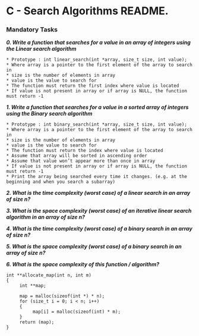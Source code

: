 # C - Search Algorithms README.

### Mandatory Tasks

***0. Write a function that searches for a value in an array of integers using the Linear search algorithm***

	* Prototype : int linear_search(int *array, size_t size, int value);
	* Where array is a pointer to the first element of the array to search in
	* size is the number of elements in array
	* value is the value to search for
	* The function must return the first index where value is located
	* If value is not present in array or if array is NULL, the function must return -1

***1. Write a function that searches for a value in a sorted array of integers using the Binary search algorithm***

	* Prototype : int binary_search(int *array, size_t size, int value);
	* Where array is a pointer to the first element of the array to search in
	* size is the number of elements in array
	* value is the value to search for
	* The function must return the index where value is located
	* Assume that array will be sorted in ascending order
	* Assume that value won’t appear more than once in array
	* If value is not present in array or if array is NULL, the function must return -1
	* Print the array being searched every time it changes. (e.g. at the beginning and when you search a subarray)

***2. What is the time complexity (worst case) of a linear search in an array of size n?***

***3. What is the space complexity (worst case) of an iterative linear search algorithm in an array of size n?***

***4. What is the time complexity (worst case) of a binary search in an array of size n?***

***5. What is the space complexity (worst case) of a binary search in an array of size n?***

***6. What is the space complexity of this function / algorithm?***

	int **allocate_map(int n, int m)
	{
	     int **map;

	     map = malloc(sizeof(int *) * n);
	     for (size_t i = 0; i < n; i++)
	     {
	          map[i] = malloc(sizeof(int) * m);
	     }
	     return (map);
	}
